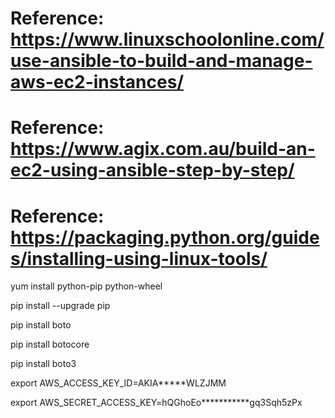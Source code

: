 # Reference: https://www.linuxschoolonline.com/use-ansible-to-build-and-manage-aws-ec2-instances/
# Reference: https://www.agix.com.au/build-an-ec2-using-ansible-step-by-step/
# Reference: https://packaging.python.org/guides/installing-using-linux-tools/
yum install python-pip python-wheel

pip install --upgrade pip

pip install boto

pip install botocore

pip install boto3

export AWS_ACCESS_KEY_ID=AKIA*****WLZJMM

export AWS_SECRET_ACCESS_KEY=hQGhoEo***********gq3Sqh5zPx
